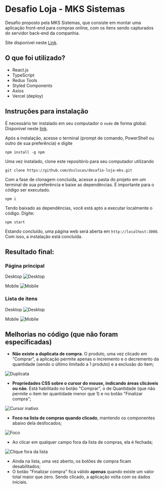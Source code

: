 # Desafio Loja - MKS Sistemas

Desafio proposto pela MKS Sistemas, que consiste em montar uma aplicação front-end para compras online, com os itens sendo capturados do servidor back-end da companhia.

Site disponível neste [Link](https://desafio-loja-mks.vercel.app/).

## O que foi utilizado?
- React.js
- TypeScript
- Redux Tools
- Styled Components
- Axios
- Vercel (deploy)

## Instruções para instalação

É necessário ter instalado em seu computador o `node` de forma global. Disponível neste [link](https://nodejs.org/en/download/).

Após a instalação, acesse o terminal (prompt de comando, PowerShell ou outro de sua preferência) e digite

```
npm install -g npm
```

Uma vez instalado, clone este repositório para seu computador utilizando

```
git clone https://github.com/dsslucas/desafio-loja-mks.git
```

Com a fase de clonagem concluída, acesse a pasta do projeto em um terminal de sua preferência e baixe as dependências. É importante para o código ser executado.

```
npm i
```

Tendo baixado as dependências, você está apto a executar localmente o código. Digite:

```
npm start
```

Estando concluído, uma página web será aberta em ```http://localhost:3000```. Com isso, a instalação está concluída.


## Resultado final:

### Página principal

Desktop
![Desktop](assets/pages/main/desktop.png)

Mobile
![Mobile](assets/pages/main/mobile.png)

### Lista de itens

Desktop
![Desktop](assets/pages/list/desktop.png)

Mobile
![Mobile](assets/pages/list/mobile.png)

## Melhorias no código (que não foram especificadas)
- **Não existe a duplicata de compra**. O produto, uma vez clicado em "Comprar", a aplicação permite apenas o incremento e o decremento da quantidade (sendo o último limitado a 1 produto) e a exclusão do item;

![Duplicata](assets/gif/duplicata.gif)

- **Propriedades CSS sobre o cursor do mouse, indicando áreas clicáveis ou não**. Está habilitado no botão "Comprar", o de Quantidade (que não permite o item ter quantidade menor que 1) e no botão "Finalizar compra";

![Cursor inativo](assets/gif/cursor%20mouse.gif)

- **Foco na lista de compras quando clicado**, mantendo os componentes abaixo dela desfocados;

![Foco](assets/gif/foco.gif)

- Ao clicar em qualquer campo fora da lista de compras, ela é fechada;

![Clique fora da lista](assets/gif/clique%20fora%20do%20botao.gif)

- Ainda na lista, uma vez aberto, os botões de compra ficam desabilitados;
- O botão "Finalizar compra" fica válido **apenas** quando existe um valor total maior que zero. Sendo clicado, a aplicação volta com os dados iniciais.